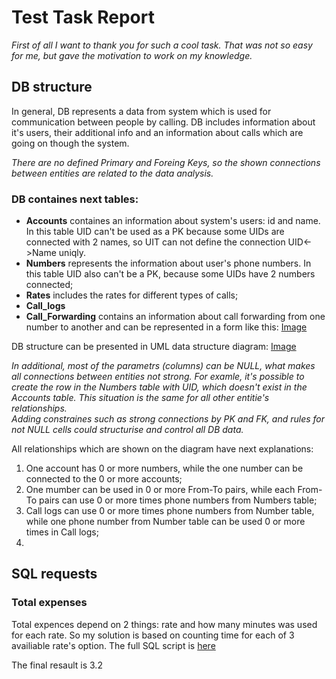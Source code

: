 <h1>Test Task Report </h1>

<em>First of all I want to thank you for such a cool task. That was not so easy for me, but gave the motivation to work on my knowledge.</em>



## DB structure

In general, DB represents a data from system which is used for communication between people by calling. DB includes information about it's users, their additional info and an information about calls which are going on though the system. 

<em>There are no defined Primary and Foreing Keys, so the shown connections between entities are related to the data analysis.</em>

### DB containes next tables:   
* <strong>Accounts</strong> containes an information about system's users: id and name. In this table UID can't be used as a PK because some UIDs are connected with 2 names, so UIT can not define the connection UID<->Name uniqly. 
* <strong>Numbers</strong> represents the information about user's phone numbers. In this table UID also can't be a PK, because some UIDs have 2 numbers connected;
* <strong>Rates</strong> includes the rates for different types of calls; 
* <strong>Call_logs</strong> 
* <strong>Call_Forwarding</strong> contains an information about call forwarding from one number to another and can be represented in a form like this:
[Image](https://github.com/andreevnapolly/test_task/blob/master/Connections.sql)

DB structure can be presented in UML data structure diagram:
[Image](https://github.com/andreevnapolly/test_task/blob/master/UML_diagram.sql)


<em>In additional, most of the parametrs (columns) can be NULL, what makes all connections between entities not strong. For examle, it's possible to create the row in the Numbers table with UID, which doesn't exist in the Accounts table. This situation is the same for all other entitie's relationships.     
Adding constraines such as strong connections by PK and FK, and rules for not NULL cells could structurise and control all DB data.</em>

All relationships which are shown on the diagram have next explanations:
1. One account has 0 or more numbers, while the one number can be connected to the 0 or more accounts;
2. One mumber can be used in 0 or more From-To pairs, while each From-To pairs can use 0 or more times phone numbers from Numbers table;
3. Call logs can use 0 or more times phone numbers from Number table, while one phone number from Number table can be used 0 or more times in Call logs;
4. 





## SQL requests 
### Total expenses
Total expences depend on 2 things: rate and how many minutes was used for each rate.
So my solution is based on counting time for each of 3 availiable rate's option. The full SQL script is [here](https://github.com/andreevnapolly/test_task/blob/master/Total_expenses.sql) 

The final resault is 3.2
